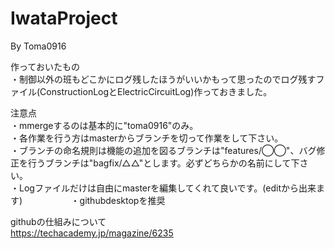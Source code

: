 # IwataProject

By Toma0916

作っておいたもの          
・制御以外の班もどこかにログ残したほうがいいかもって思ったのでログ残すファイル(ConstructionLogとElectricCircuitLog)作っておきました。       
           
注意点  
・mmergeするのは基本的に"toma0916"のみ。     
・各作業を行う方はmasterからブランチを切って作業をして下さい。       
・ブランチの命名規則は機能の追加を図るブランチは"features/◯◯"、バグ修正を行うブランチは"bagfix/△△"とします。必ずどちらかの名前にして下さい。               
・Logファイルだけは自由にmasterを編集してくれて良いです。(editから出来ます)        　　　 
・githubdesktopを推奨              
              
githubの仕組みについて          
https://techacademy.jp/magazine/6235  
  
  
  
